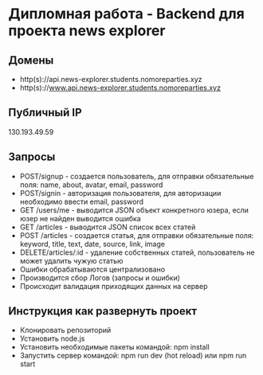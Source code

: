 Дипломная работа - Backend для проекта news explorer
=============================
## Домены
- http(s)://api.news-explorer.students.nomoreparties.xyz
- http(s)://www.api.news-explorer.students.nomoreparties.xyz

## Публичный IP
130.193.49.59

## Запросы
- POST/signup - создается пользователь, для отправки обязательные поля: name, about, avatar, email, password 
- POST/signin - авторизация пользователя, для авторизации необходимо ввести email, password
- GET /users/me - выводится JSON объект конкретного юзера, если юзер не найден выводится ошибка 
- GET /articles - выводится JSON список всех статей 
- POST /articles - создается статья, для отправки обязательные поля: keyword, title, text, date, source, link, image
- DELETE/articles/:id - удаление собственных статей, пользователь не может удалить чужую статью
- Ошибки обрабатываются централизовано
- Производится сбор Логов (запросы и ошибки)
- Происходит валидация приходящих данных на сервер
 
## Инструкция как развернуть проект
- Клонировать репозиторий
- Установить node.js
- Установить необходимые пакеты командой: npm install
- Запустить сервер командой: npm run dev (hot reload) или npm run start
